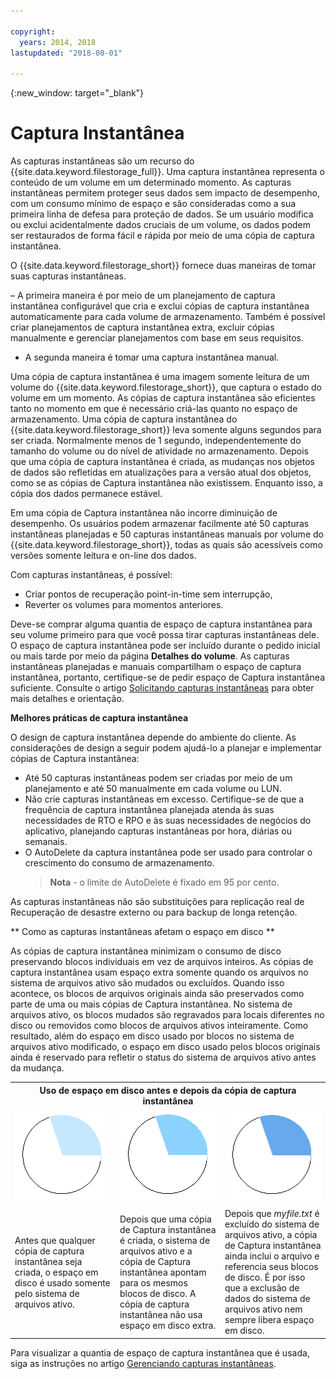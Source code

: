 ```yaml
---

copyright:
  years: 2014, 2018
lastupdated: "2018-08-01"

---
```

{:new_window: target="_blank"}

# Captura Instantânea

As capturas instantâneas são um recurso do {{site.data.keyword.filestorage_full}}. Uma captura instantânea representa o conteúdo de um volume em um determinado momento. As capturas instantâneas permitem proteger seus dados sem impacto de desempenho, com um consumo mínimo de espaço e são consideradas como a sua primeira linha de defesa para proteção de dados. Se um usuário modifica ou exclui acidentalmente dados cruciais de um volume, os dados podem ser restaurados de forma fácil e rápida por meio de uma cópia de captura instantânea.

O {{site.data.keyword.filestorage_short}} fornece duas maneiras de tomar suas capturas instantâneas.

– A primeira maneira é por meio de um planejamento de captura instantânea configurável que cria e exclui cópias de captura instantânea automaticamente para cada volume de armazenamento. Também é possível criar planejamentos de captura instantânea extra, excluir cópias manualmente e gerenciar planejamentos com base em seus requisitos. 
- A segunda maneira é tomar uma captura instantânea manual.

Uma cópia de captura instantânea é uma imagem somente leitura de um volume do {{site.data.keyword.filestorage_short}}, que captura o estado do volume em um momento. As cópias de captura instantânea são eficientes tanto no momento em que é necessário criá-las quanto no espaço de armazenamento. Uma cópia de captura instantânea do {{site.data.keyword.filestorage_short}} leva somente alguns segundos para ser criada. Normalmente menos de 1 segundo, independentemente do tamanho do volume ou do nível de atividade no armazenamento. Depois que uma cópia de captura instantânea é criada, as mudanças nos objetos de dados são refletidas em atualizações para a versão atual dos objetos, como se as cópias de Captura instantânea não existissem. Enquanto isso, a cópia dos dados permanece estável. 

Em uma cópia de Captura instantânea não incorre diminuição de desempenho. Os usuários podem armazenar facilmente até 50 capturas instantâneas planejadas e 50 capturas instantâneas manuais por volume do {{site.data.keyword.filestorage_short}}, todas as quais são acessíveis como versões somente leitura e on-line dos dados.

Com capturas instantâneas, é possível: 

- Criar pontos de recuperação point-in-time sem interrupção,
- Reverter os volumes para momentos anteriores.

Deve-se comprar alguma quantia de espaço de captura instantânea para seu volume primeiro para que você possa tirar capturas instantâneas dele. O espaço de captura instantânea pode ser incluído durante o pedido inicial ou mais tarde por meio da página **Detalhes do volume**. As capturas instantâneas planejadas e manuais compartilham o espaço de captura instantânea, portanto, certifique-se de pedir espaço de Captura instantânea suficiente. Consulte o artigo [Solicitando capturas instantâneas](ordering-snapshots.html) para
obter mais detalhes e orientação.

**Melhores práticas de captura instantânea**

O design de captura instantânea depende do ambiente do cliente. As considerações de design a seguir podem ajudá-lo a planejar e implementar cópias de Captura instantânea: 
- Até 50 capturas instantâneas podem ser criadas por meio de um planejamento e até 50 manualmente em cada volume ou LUN. 
- Não crie capturas instantâneas em excesso. Certifique-se de que a frequência de captura instantânea planejada atenda às suas necessidades de RTO e RPO e às suas necessidades de negócios do aplicativo, planejando capturas instantâneas por hora, diárias ou semanais. 
- O AutoDelete da captura instantânea pode ser usado para controlar o crescimento do consumo de armazenamento. <br/>
  >**Nota** - o limite de AutoDelete é fixado em 95 por cento.
    
As capturas instantâneas não são substituições para replicação real de Recuperação de desastre externo ou para backup de longa retenção.
    
** Como as capturas instantâneas afetam o espaço em disco **

As cópias de captura instantânea minimizam o consumo de disco preservando blocos individuais em vez de arquivos inteiros. As cópias de captura instantânea usam espaço extra somente quando os arquivos no sistema de arquivos ativo são mudados ou excluídos. Quando isso acontece, os blocos de arquivos originais ainda são preservados como parte de uma ou mais cópias de Captura instantânea.
No sistema de arquivos ativo, os blocos mudados são regravados para locais diferentes no disco ou removidos como blocos de arquivos ativos inteiramente. Como resultado, além do espaço em disco usado por blocos no sistema de arquivos ativo modificado, o espaço em disco usado pelos blocos originais ainda é reservado para refletir o status do sistema de arquivos ativo antes da mudança.

<table>
    <colgroup>
      <col style="width: 33.3%;"/>
      <col style="width: 33.3%;"/>
      <col style="width: 33.3%;"/>
    </colgroup>
      <tr>
        <th colspan="3" style="border: 0.0px;text-align: center;">Uso de espaço em disco antes e depois da cópia de captura instantânea</th>
     </tr>
     <tr>
        <td style="border: 0.0px;text-align: center;"><img src="/images/bfcircle1.png" alt="Antes da cópia de captura instantânea"></td>
        <td style="border: 0.0px;text-align: center;"><img src="/images/bfcircle3.png" alt="Depois da cópia de captura instantânea"></td>
        <td style="border: 0.0px;text-align: center;"><img src="/images/bfcircle2.png" alt="Mudanças após a cópia de captura instantânea"></td>
     </tr>
     <tr>
        <td style="border: 0.0px;">Antes que qualquer cópia de captura instantânea seja criada, o espaço em disco é usado somente pelo sistema de arquivos ativo.</td>
        <td style="border: 0.0px;">Depois que uma cópia de Captura instantânea é criada, o sistema de arquivos ativo e a cópia de Captura instantânea apontam para os mesmos blocos de disco. A cópia de captura instantânea não usa espaço em disco extra.</td>
        <td style="border: 0.0px;">Depois que <i>myfile.txt</i> é excluído do sistema de arquivos ativo, a cópia de Captura instantânea ainda inclui o arquivo e referencia seus blocos de disco. É por isso que a exclusão de dados do sistema de arquivos ativo nem sempre libera espaço em disco.</td>
      </tr>
</table>

Para visualizar a quantia de espaço de captura instantânea que é usada, siga as instruções no artigo [Gerenciando capturas instantâneas](working-with-snapshots.html).
